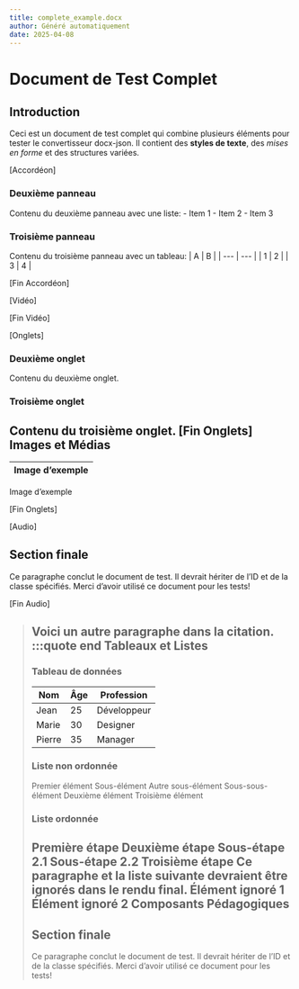 ```yaml
---
title: complete_example.docx
author: Généré automatiquement
date: 2025-04-08
---
```


Document de Test Complet
========================

<!-- class="hero :::id main-title" -->
Introduction
------------

Ceci est un document de test complet qui combine plusieurs éléments pour tester le convertisseur docx-json. Il contient des **styles de texte**, des *mises en forme* et des structures variées.

[Accordéon]

### Deuxième panneau
Contenu du deuxième panneau avec une liste: - Item 1 - Item 2 - Item 3
### Troisième panneau
Contenu du troisième panneau avec un tableau:
| A | B |
| --- | --- |
| 1 | 2 |
| 3 | 4 |

[Fin Accordéon]

[Vidéo]


[Fin Vidéo]

[Onglets]

### Deuxième onglet
Contenu du deuxième onglet.
### Troisième onglet
Contenu du troisième onglet. [Fin Onglets]
Images et Médias
----------------
| Image d’exemple |
| --- |
Image d’exemple

[Fin Onglets]

[Audio]

Section finale
--------------
<!-- id="conclusion :::class important" -->
Ce paragraphe conclut le document de test. Il devrait hériter de l’ID et de la classe spécifiés.
Merci d’avoir utilisé ce document pour les tests!

[Fin Audio]

> <!-- class="highlight Ce paragraphe a une classe spéciale qui devrait être préservée dans la conversion." -->
> Voici un autre paragraphe dans la citation. :::quote end
> Tableaux et Listes
> ------------------
> ### Tableau de données
> | Nom | Âge | Profession |
> | --- | --- | --- |
> | Jean | 25 | Développeur |
> | Marie | 30 | Designer |
> | Pierre | 35 | Manager |
> ### Liste non ordonnée
> Premier élément
> Sous-élément
> Autre sous-élément
> Sous-sous-élément
> Deuxième élément
> Troisième élément
> ### Liste ordonnée
> Première étape
> Deuxième étape
> Sous-étape 2.1
> Sous-étape 2.2
> Troisième étape
> Ce paragraphe et la liste suivante devraient être ignorés dans le rendu final.
> Élément ignoré 1
> Élément ignoré 2
> Composants Pédagogiques
> -----------------------
> Section finale
> --------------
> <!-- id="conclusion :::class important" -->
> Ce paragraphe conclut le document de test. Il devrait hériter de l’ID et de la classe spécifiés.
> Merci d’avoir utilisé ce document pour les tests!
